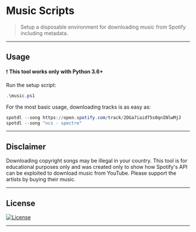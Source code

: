 # Music Scripts

> Setup a disposable environment for downloading music from Spotify including metadata.

---

## Usage

❗️ **This tool works only with Python 3.6+**

Run the setup script:

```powershell
.\music.ps1
```

For the most basic usage, downloading tracks is as easy as:

```powershell
spotdl --song https://open.spotify.com/track/2DGa7iaidT5s0qnINlwMjJ
spotdl --song "ncs - spectre"
```

---

## Disclaimer

Downloading copyright songs may be illegal in your country.
This tool is for educational purposes only and was created only to show
how Spotify's API can be exploited to download music from YouTube.
Please support the artists by buying their music.

---

## License

[![License](https://img.shields.io/github/license/patevs/music.svg)](https://github.com/patevs/music/blob/master/LICENSE)

---
